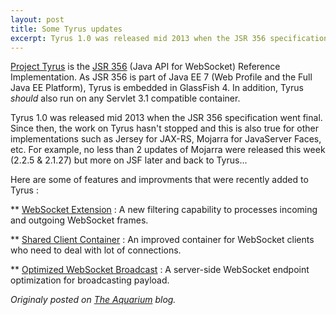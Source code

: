 ```yaml
---
layout: post
title: Some Tyrus updates
excerpt: Tyrus 1.0 was released mid 2013 when the JSR 356 specification went final. Since then, the work hasn't stopped...
---
```


[Project Tyrus](https://github.com/tyrus-project/tyrus) is the [JSR 356](https://www.jcp.org/en/jsr/detail?id=356) (Java API for WebSocket) Reference Implementation. As JSR 356 is part of Java EE 7 (Web Profile and the Full Java EE Platform), Tyrus is embedded in GlassFish 4. In addition, Tyrus *should* also run on any Servlet 3.1 compatible container.


Tyrus 1.0 was released mid 2013 when the JSR 356 specification went final. Since then, the work on Tyrus hasn't stopped and this is also true for other implementations such as Jersey for JAX-RS, Mojarra for JavaServer Faces, etc. For example, no less than 2 updates of Mojarra were released this week (2.2.5 & 2.1.27) but more on JSF later and back to Tyrus...

Here are some of features and improvments that were recently added to Tyrus :

** [WebSocket Extension](https://blogs.oracle.com/PavelBucek/entry/websocket_extensions_in_tyrus) : A new filtering capability to processes incoming and outgoing WebSocket frames.

** [Shared Client Container](https://blogs.oracle.com/pavelbucek/tyrus-client-shared-container) : An improved container for WebSocket clients who need to deal with lot of connections.

** [Optimized WebSocket Broadcast](https://blogs.oracle.com/PavelBucek/entry/optimized_websocket_broadcast) : A server-side WebSocket endpoint optimization for broadcasting payload.


*Originaly posted on [The Aquarium](https://blogs.oracle.com/theaquarium/some-tyrus-updates) blog.*
